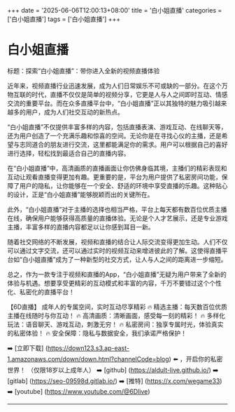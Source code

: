 +++
date = '2025-06-06T12:00:13+08:00'
title = '白小姐直播'
categories = ['白小姐直播']
tags = ['白小姐直播']
+++

# 白小姐直播

标题：探索“白小姐直播”：带你进入全新的视频直播体验

近年来，视频直播行业迅速发展，成为人们日常娱乐不可或缺的一部分。在这个万物互联的时代，直播不仅仅是简单的视频分享，它更是人与人之间即时互动、情感交流的重要平台。而在众多直播平台中，“白小姐直播”正以其独特的魅力吸引越来越多的用户，成为人们社交互动的新热点。

“白小姐直播”不仅提供丰富多样的内容，包括直播表演、游戏互动、在线聊天等，还为用户创造了一个充满乐趣和惊喜的空间。无论你是在寻找心仪的主播，还是希望与志同道合的朋友进行交流，这里都能满足你的需求。用户可以根据自己的喜好进行选择，轻松找到最适合自己的直播内容。

在“白小姐直播”中，高清画质的直播画面让你仿佛身临其境，主播们的精彩表现和互动让观看直播变得更加有趣。更重要的是，平台为用户提供了私密房间功能，保障了用户的隐私，让你能够在一个安全、舒适的环境中享受直播的乐趣。这种贴心的设计，正是“白小姐直播”能够脱颖而出的关键所在。

此外，“白小姐直播”对于主播的选择也相当严格，平台上每天都有数百位优质主播在线，确保用户能够获得高质量的直播体验。无论是个人才艺展示，还是专业游戏主播，丰富多样的直播内容都足以让你感到耳目一新。

随着社交网络的不断发展，视频和直播的结合让人际交流变得更加生动。人们不仅可以通过文字交流，还可以通过实时的视频互动来增进彼此的了解。这使得直播平台如“白小姐直播”成为了一种新型的社交方式，让人与人之间的距离进一步缩短。

总之，作为一款专注于视频和直播的App，“白小姐直播”无疑为用户带来了全新的体验与机遇。想要享受更精彩的互动模式和丰富的内容，千万不要错过这个个性化、私密化的直播平台！ 

【6D直播】
成年人的专属空间，实时互动尽享精彩
🔥 精选主播：每天数百位优质主播在线随时与你互动！
🔥 高清画质：清晰画面，感受每一刻的精彩！
🔥 多样化玩法：语音聊天、游戏互动，刺激无穷！
🔥 私密房间：独享专属时光，体验真实的私密体验！
🔥 安全保障：隐私与数据安全，我们承诺严格保护！

➡️ [立即下载] (https://down123.s3.ap-east-1.amazonaws.com/down/down.html?channelCode=blog) ⬅️ ，开启你的私密世界！
（仅限18岁以上成年人）
➡️ [github] (https://aldult-live.github.io/)
➡️ [gitlab] (https://seo-09598d.gitlab.io/)
➡️ [推特] (https://x.com/wegame33)
➡️ [youtube] (https://www.youtube.com/@6Dlive)

---
